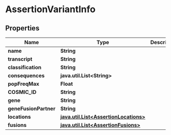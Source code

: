 # AssertionVariantInfo

## Properties
Name | Type | Description | Notes
------------ | ------------- | ------------- | -------------
**name** | **String** |  | 
**transcript** | **String** |  |  [optional]
**classification** | **String** |  |  [optional]
**consequences** | **java.util.List&lt;String&gt;** |  |  [optional]
**popFreqMax** | **Float** |  |  [optional]
**COSMIC_ID** | **String** |  |  [optional]
**gene** | **String** |  |  [optional]
**geneFusionPartner** | **String** |  |  [optional]
**locations** | [**java.util.List&lt;AssertionLocations&gt;**](AssertionLocations.md) |  |  [optional]
**fusions** | [**java.util.List&lt;AssertionFusions&gt;**](AssertionFusions.md) |  |  [optional]
